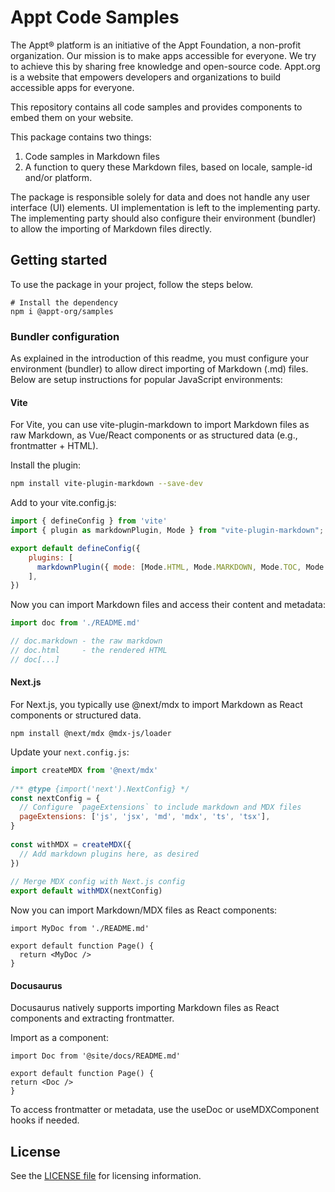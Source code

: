 # Appt Code Samples

The Appt® platform is an initiative of the Appt Foundation, a non-profit organization. Our mission is to make apps
accessible for everyone. We try to achieve this by sharing free knowledge and open-source code. Appt.org is a website
that empowers developers and organizations to build accessible apps for everyone.

This repository contains all code samples and provides components to embed them on your website.

This package contains two things:

1. Code samples in Markdown files
2. A function to query these Markdown files, based on locale, sample-id and/or platform.

The package is responsible solely for data and does not handle any user interface (UI) elements. UI
implementation is left to the implementing party. The implementing party should also configure their environment
(bundler) to allow the importing of Markdown files directly.

## Getting started

To use the package in your project, follow the steps below.

```shell
# Install the dependency
npm i @appt-org/samples
```

### Bundler configuration

As explained in the introduction of this readme, you must configure your environment (bundler) to allow direct importing
of Markdown (.md) files. Below are setup instructions for popular JavaScript environments:

#### Vite

For Vite, you can use vite-plugin-markdown to import Markdown files as raw Markdown, as Vue/React components or as structured data (e.g., frontmatter + HTML).

Install the plugin:

```bash
npm install vite-plugin-markdown --save-dev
```

Add to your vite.config.js:

```js
import { defineConfig } from 'vite'
import { plugin as markdownPlugin, Mode } from "vite-plugin-markdown";

export default defineConfig({
    plugins: [
      markdownPlugin({ mode: [Mode.HTML, Mode.MARKDOWN, Mode.TOC, Mode.REACT, Mode.VUE] }) // Choose modes as needed
    ],
})
```

Now you can import Markdown files and access their content and metadata:

```js
import doc from './README.md'

// doc.markdown - the raw markdown
// doc.html     - the rendered HTML
// doc[...]
```

#### Next.js

For Next.js, you typically use @next/mdx to import Markdown as React components or structured data.

```shell
npm install @next/mdx @mdx-js/loader
```

Update your `next.config.js`:

```js
import createMDX from '@next/mdx'
 
/** @type {import('next').NextConfig} */
const nextConfig = {
  // Configure `pageExtensions` to include markdown and MDX files
  pageExtensions: ['js', 'jsx', 'md', 'mdx', 'ts', 'tsx'],
}
 
const withMDX = createMDX({
  // Add markdown plugins here, as desired
})
 
// Merge MDX config with Next.js config
export default withMDX(nextConfig)
```

Now you can import Markdown/MDX files as React components:

```tsx
import MyDoc from './README.md'

export default function Page() {
  return <MyDoc />
}
```

#### Docusaurus

Docusaurus natively supports importing Markdown files as React components and extracting frontmatter.

Import as a component:

```tsx
import Doc from '@site/docs/README.md'

export default function Page() {
return <Doc />
}
```

To access frontmatter or metadata, use the useDoc or useMDXComponent hooks if needed.

## License

See the [LICENSE file](./LICENSE) for licensing information.
